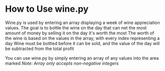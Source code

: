 # How to Use wine.py

Wine.py is used by entering an array displaying a week of wine appreciation values. 
The goal is to bottle the wine on the day that can net the most amount of money by selling it on the day it's worth the most
The worth of the wine is based on the values in the array, with every index representing a day
Wine must be bottled before it can be sold, and the value of the day will be subtracted from the total profit

You can use wine.py by simply entering an array of any values into the area marked
*Note: Array only accepts non-negative integers*
